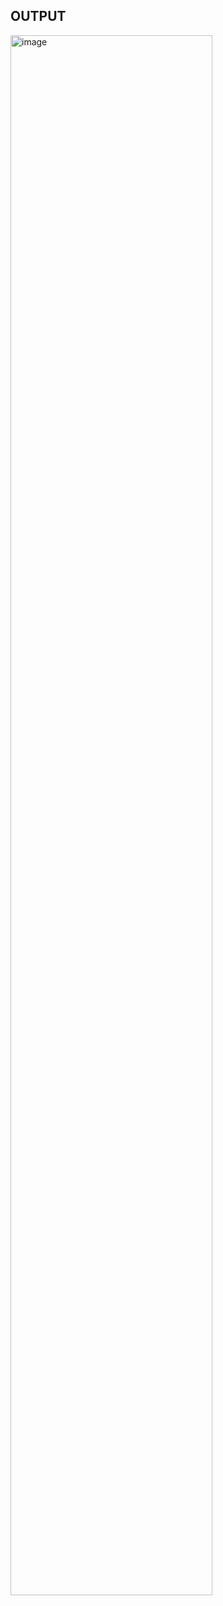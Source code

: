 ## OUTPUT

<img width=80% alt="image" src="https://github.com/mvharsh/Web-Technology/assets/111365320/380740f8-a653-40d3-8a0a-448b7d2da15b">

